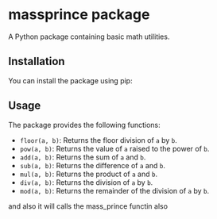 # massprince package

A Python package containing basic math utilities.

## Installation

You can install the package using pip:

## Usage

The package provides the following functions:

* `floor(a, b)`: Returns the floor division of `a` by `b`.
* `pow(a, b)`: Returns the value of `a` raised to the power of `b`.
* `add(a, b)`: Returns the sum of `a` and `b`.
* `sub(a, b)`: Returns the difference of `a` and `b`.
* `mul(a, b)`: Returns the product of `a` and `b`.
* `div(a, b)`: Returns the division of `a` by `b`.
* `mod(a, b)`: Returns the remainder of the division of `a` by `b`.

and also it will calls the mass_prince functin also 